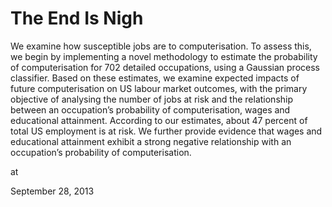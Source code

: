 # The End Is Nigh
We examine how susceptible jobs are to computerisation. To assess this, we begin by implementing a novel methodology to estimate
the probability of computerisation for 702 detailed occupations, using a
Gaussian process classifier. Based on these estimates, we examine expected impacts of future computerisation on
US
labour market outcomes,
with the primary objective of analysing the number of jobs at risk and
the relationship between an occupation’s probability of computerisation,
wages and educational attainment. According to our estimates, about 47
percent of total
US
employment is at risk. We further provide evidence
that wages and educational attainment exhibit a strong negative relationship with an occupation’s probability of computerisation.







at

September 28, 2013















